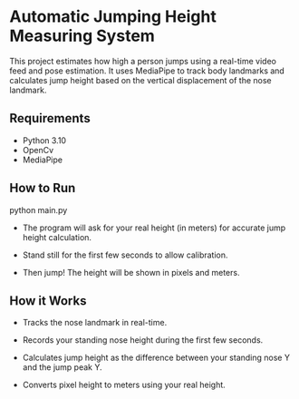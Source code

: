 # Automatic Jumping Height Measuring System 

This project estimates how high a person jumps using a real-time video feed and pose estimation.
It uses MediaPipe to track body landmarks and calculates jump height based on the vertical displacement of the nose landmark.

## Requirements
- Python 3.10
- OpenCv
- MediaPipe

## How to Run
python main.py
- The program will ask for your real height (in meters) for accurate jump height calculation.

- Stand still for the first few seconds to allow calibration.

- Then jump! The height will be shown in pixels and meters.

## How it Works
- Tracks the nose landmark in real-time.

- Records your standing nose height during the first few seconds.

- Calculates jump height as the difference between your standing nose Y and the jump peak Y.

- Converts pixel height to meters using your real height.